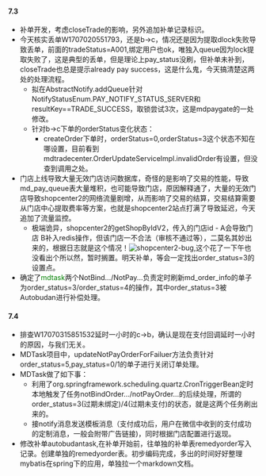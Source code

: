 #### 7.3
  * 补单开发，考虑closeTrade的影响，另外追加补单记录标识。
  * 今天核实丢单W1707020551793，还是b->c，情况还是因为提取dlock失败导致丢单，前面的tradeStatus=A001,绑定用户也ok，唯独入queue因为lock提取失败了，这是典型的丢单，但是理论上pay_status没刷，但补单未补到，closeTrade也总是提示already pay success，这是什么鬼，今天搞清楚这两处的处理流程。
    *  拟在AbstractNotify.addQueue针对NotifyStatusEnum.PAY_NOTIFY_STATUS_SERVER和resultKey==TRADE_SUCCESS，取锁尝试3次，这是mdpaygate的一处修改。
    *  针对b->c下单的orderStatus变化状态：
        *  createOrder下单时，orderStatus=0,orderStatus=3这个状态不知在哪设置，目前看到mdtradecenter.OrderUpdateServiceImpl.invalidOrder有设置，但没查到调用之处。
  * 门店上线导致大量无效门店访问数据库，奇怪的是影响了交易的性能，导致md_pay_queue表大量堆积，也可能导致门店，原因解释通了，大量的无效门店导致shopcenter2的网络流量剧增，从而影响了交易的结算，交易结算需要从门店中心提取费率等方案，也就是shopcenter2站点打满了导致延迟，今天追加了流量监控。
      *  极端诡异，shopcenter2的getShopByIdV2，传入的门店id - A会导致门店 B补入redis操作，但该门店一不合法（审核不通过等），二莫名其妙出来的，根据日志就是这个情况！![shopcenter2-bug](D:\GitHubData\WorkLog\MDFiles\2017\images\07\shopbug2.jpg),这个花了一下午也没看出个所以然，暂时搁置。明天补单，等会一定找出order_status=3的设置点。
  * 确定了<font color=green>mdtask</font>两个NotBind.../NotPay...负责定时刷新md_order_info的单子为order_status=3/order_status=4的操作，其中order_status=3被Autobudan进行补偿处理。

#### 7.4
  * 排查W17070315851532延时一小时的c->b，确认是现在支付回调延时一小时的原因，与我们无关。
  * MDTask项目中，updateNotPayOrderForFailuer方法负责针对order_status=5,pay_status=0/1的单子进行关闭订单处理。
  * MDTask做了如下事：
      * 利用了org.springframework.scheduling.quartz.CronTriggerBean定时本地触发了任务notBindOrder.../notPayOrder...的后续处理，所谓的order_status=3(过期未绑定)/4(过期未支付)的状态，就是这两个任务刷出来的。
      * 接notify消息发送模板消息（支付成功后，用户在微信中收到的支付成功的定制消息，一般会附带广告链接)，同时根据门店配置进行返现。
  * 修改补单autobudantask,在补单开始前，往单独的补单表remedyorder写入记录。创建单独的remedyorder表。初步编码完成，多出的时间好好整理mybatis在spring下的应用，单独拉一个markdown文档。
